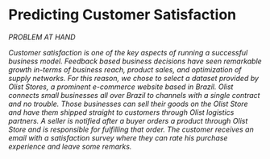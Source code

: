 # Predicting Customer Satisfaction

*PROBLEM AT HAND*

*Customer satisfaction is one of the key aspects of running a successful business model.*
*Feedback based business decisions have seen remarkable growth in-terms of business*
*reach, product sales, and optimization of supply networks. For this reason, we chose to*
*select a dataset provided by Olist Stores, a prominent e-commerce website based in Brazil.*
*Olist connects small businesses all over Brazil to channels with a single contract and no*
*trouble. Those businesses can sell their goods on the Olist Store and have them shipped*
*straight to customers through Olist logistics partners. A seller is notified after a buyer*
*orders a product through Olist Store and is responsible for fulfilling that order. The*
*customer receives an email with a satisfaction survey where they can rate his purchase*
*experience and leave some remarks.*
